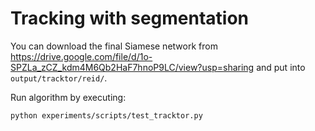 # Tracking with segmentation

You can download the final Siamese network from https://drive.google.com/file/d/1o-SPZLa_zCZ_kdm4M6Qb2HaF7hnoP9LC/view?usp=sharing and put into `output/tracktor/reid/`.

Run algorithm by executing:

  ```
  python experiments/scripts/test_tracktor.py
  ```
